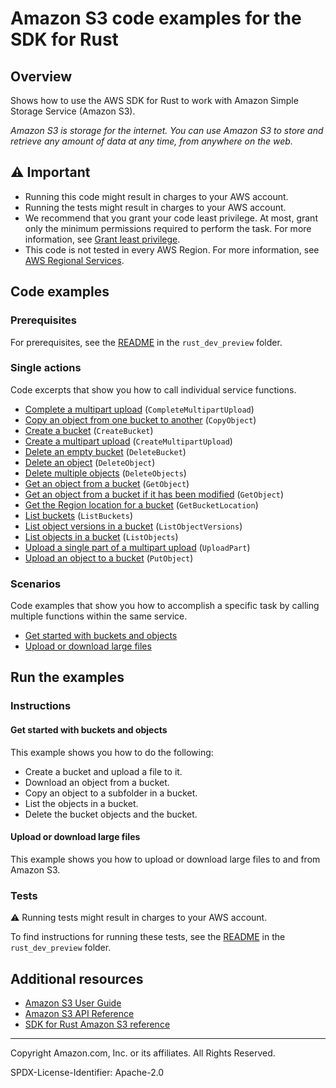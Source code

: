 <!--Generated by WRITEME on 2023-06-06 21:26:14.619624 (UTC)-->
# Amazon S3 code examples for the SDK for Rust

## Overview

Shows how to use the AWS SDK for Rust to work with Amazon Simple Storage Service (Amazon S3).

<!--custom.overview.start-->
<!--custom.overview.end-->

*Amazon S3 is storage for the internet. You can use Amazon S3 to store and retrieve any amount of data at any time, from anywhere on the web.*

## ⚠ Important

* Running this code might result in charges to your AWS account.
* Running the tests might result in charges to your AWS account.
* We recommend that you grant your code least privilege. At most, grant only the minimum permissions required to perform the task. For more information, see [Grant least privilege](https://docs.aws.amazon.com/IAM/latest/UserGuide/best-practices.html#grant-least-privilege).
* This code is not tested in every AWS Region. For more information, see [AWS Regional Services](https://aws.amazon.com/about-aws/global-infrastructure/regional-product-services).

<!--custom.important.start-->
<!--custom.important.end-->

## Code examples

### Prerequisites

For prerequisites, see the [README](../README.md#Prerequisites) in the `rust_dev_preview` folder.


<!--custom.prerequisites.start-->
<!--custom.prerequisites.end-->

### Single actions

Code excerpts that show you how to call individual service functions.

* [Complete a multipart upload](src/bin/s3-multipart-upload.rs#L138) (`CompleteMultipartUpload`)
* [Copy an object from one bucket to another](src/s3-service-lib.rs#L82) (`CopyObject`)
* [Create a bucket](src/s3-service-lib.rs#L139) (`CreateBucket`)
* [Create a multipart upload](src/bin/s3-multipart-upload.rs#L50) (`CreateMultipartUpload`)
* [Delete an empty bucket](src/s3-service-lib.rs#L25) (`DeleteBucket`)
* [Delete an object](src/bin/delete-object.rs#L32) (`DeleteObject`)
* [Delete multiple objects](src/s3-service-lib.rs#L33) (`DeleteObjects`)
* [Get an object from a bucket](src/bin/get-object.rs#L19) (`GetObject`)
* [Get an object from a bucket if it has been modified](src/bin/if-modified-since.rs#L6) (`GetObject`)
* [Get the Region location for a bucket](src/bin/list-buckets.rs#L28) (`GetBucketLocation`)
* [List buckets](src/bin/list-buckets.rs#L28) (`ListBuckets`)
* [List object versions in a bucket](src/bin/list-object-versions.rs#L28) (`ListObjectVersions`)
* [List objects in a bucket](src/s3-service-lib.rs#L70) (`ListObjects`)
* [Upload a single part of a multipart upload](src/bin/s3-multipart-upload.rs#L114) (`UploadPart`)
* [Upload an object to a bucket](src/s3-service-lib.rs#L120) (`PutObject`)

### Scenarios

Code examples that show you how to accomplish a specific task by calling multiple
functions within the same service.

* [Get started with buckets and objects](src/bin/s3-getting-started.rs) 
* [Upload or download large files](src/bin/s3-multipart-upload.rs) 

## Run the examples

### Instructions


<!--custom.instructions.start-->
<!--custom.instructions.end-->



#### Get started with buckets and objects

This example shows you how to do the following:

* Create a bucket and upload a file to it.
* Download an object from a bucket.
* Copy an object to a subfolder in a bucket.
* List the objects in a bucket.
* Delete the bucket objects and the bucket.

<!--custom.scenario_prereqs.s3_Scenario_GettingStarted.start-->
<!--custom.scenario_prereqs.s3_Scenario_GettingStarted.end-->


<!--custom.scenarios.s3_Scenario_GettingStarted.start-->
<!--custom.scenarios.s3_Scenario_GettingStarted.end-->

#### Upload or download large files

This example shows you how to upload or download large files to and from Amazon S3.


<!--custom.scenario_prereqs.s3_Scenario_UsingLargeFiles.start-->
<!--custom.scenario_prereqs.s3_Scenario_UsingLargeFiles.end-->


<!--custom.scenarios.s3_Scenario_UsingLargeFiles.start-->
<!--custom.scenarios.s3_Scenario_UsingLargeFiles.end-->

### Tests

⚠ Running tests might result in charges to your AWS account.


To find instructions for running these tests, see the [README](../README.md#Tests)
in the `rust_dev_preview` folder.



<!--custom.tests.start-->
<!--custom.tests.end-->

## Additional resources

* [Amazon S3 User Guide](https://docs.aws.amazon.com/AmazonS3/latest/userguide/Welcome.html)
* [Amazon S3 API Reference](https://docs.aws.amazon.com/AmazonS3/latest/API/Welcome.html)
* [SDK for Rust Amazon S3 reference](https://docs.rs/aws-sdk-s3/latest/aws_sdk_s3/)

<!--custom.resources.start-->
<!--custom.resources.end-->

---

Copyright Amazon.com, Inc. or its affiliates. All Rights Reserved.

SPDX-License-Identifier: Apache-2.0